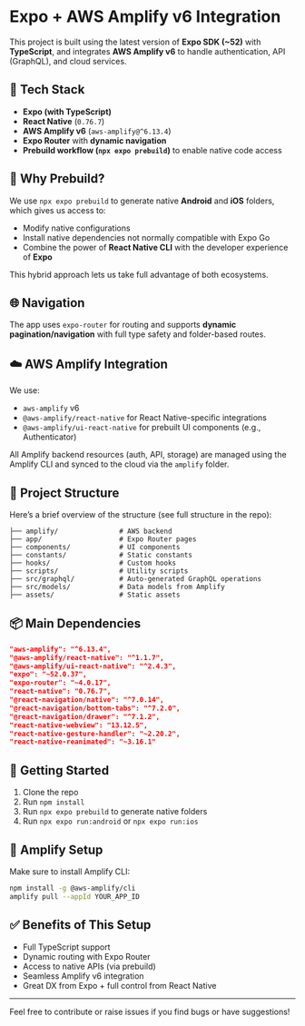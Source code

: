# Expo + AWS Amplify v6 Integration

This project is built using the latest version of **Expo SDK (~52)** with **TypeScript**, and integrates **AWS Amplify v6** to handle authentication, API (GraphQL), and cloud services.

## 🔧 Tech Stack

- **Expo (with TypeScript)**
- **React Native** (`0.76.7`)
- **AWS Amplify v6** (`aws-amplify@^6.13.4`)
- **Expo Router** with **dynamic navigation**
- **Prebuild workflow (`npx expo prebuild`)** to enable native code access

## 📱 Why Prebuild?

We use `npx expo prebuild` to generate native **Android** and **iOS** folders, which gives us access to:

- Modify native configurations
- Install native dependencies not normally compatible with Expo Go
- Combine the power of **React Native CLI** with the developer experience of **Expo**

This hybrid approach lets us take full advantage of both ecosystems.

## 🌐 Navigation

The app uses `expo-router` for routing and supports **dynamic pagination/navigation** with full type safety and folder-based routes.

## ☁️ AWS Amplify Integration

We use:

- `aws-amplify` v6
- `@aws-amplify/react-native` for React Native-specific integrations
- `@aws-amplify/ui-react-native` for prebuilt UI components (e.g., Authenticator)

All Amplify backend resources (auth, API, storage) are managed using the Amplify CLI and synced to the cloud via the `amplify` folder.

## 📂 Project Structure

Here’s a brief overview of the structure (see full structure in the repo):

```
├── amplify/               # AWS backend
├── app/                   # Expo Router pages
├── components/            # UI components
├── constants/             # Static constants
├── hooks/                 # Custom hooks
├── scripts/               # Utility scripts
├── src/graphql/           # Auto-generated GraphQL operations
├── src/models/            # Data models from Amplify
├── assets/                # Static assets
```

## 📦 Main Dependencies

```json
"aws-amplify": "^6.13.4",
"@aws-amplify/react-native": "^1.1.7",
"@aws-amplify/ui-react-native": "^2.4.3",
"expo": "~52.0.37",
"expo-router": "~4.0.17",
"react-native": "0.76.7",
"@react-navigation/native": "^7.0.14",
"@react-navigation/bottom-tabs": "^7.2.0",
"@react-navigation/drawer": "^7.1.2",
"react-native-webview": "13.12.5",
"react-native-gesture-handler": "~2.20.2",
"react-native-reanimated": "~3.16.1"
```

## 🚀 Getting Started

1. Clone the repo  
2. Run `npm install`  
3. Run `npx expo prebuild` to generate native folders  
4. Run `npx expo run:android` or `npx expo run:ios`

## 📡 Amplify Setup

Make sure to install Amplify CLI:

```bash
npm install -g @aws-amplify/cli
amplify pull --appId YOUR_APP_ID
```

## ✅ Benefits of This Setup

- Full TypeScript support
- Dynamic routing with Expo Router
- Access to native APIs (via prebuild)
- Seamless Amplify v6 integration
- Great DX from Expo + full control from React Native

---

Feel free to contribute or raise issues if you find bugs or have suggestions!

